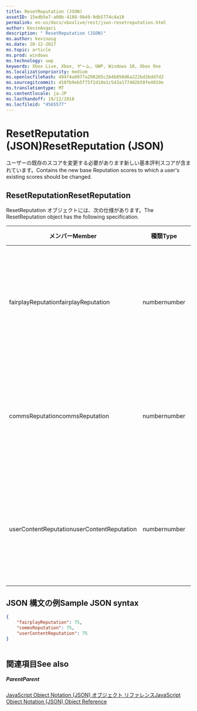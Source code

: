 ```yaml
---
title: ResetReputation (JSON)
assetID: 15edb5e7-a00b-4188-9b49-9db5774c4a10
permalink: en-us/docs/xboxlive/rest/json-resetreputation.html
author: KevinAsgari
description: " ResetReputation (JSON)"
ms.author: kevinasg
ms.date: 20-12-2017
ms.topic: article
ms.prod: windows
ms.technology: uwp
keywords: Xbox Live, Xbox, ゲーム, UWP, Windows 10, Xbox One
ms.localizationpriority: medium
ms.openlocfilehash: 494f4a8977a298265c264b050d6a222bd2bdd7d2
ms.sourcegitcommit: d10fb9eb5f75f2d10e1c543a177402b50fe4019e
ms.translationtype: MT
ms.contentlocale: ja-JP
ms.lasthandoff: 10/12/2018
ms.locfileid: "4565577"
---
```

# <a name="resetreputation-json"></a><span data-ttu-id="526ca-104">ResetReputation (JSON)</span><span class="sxs-lookup"><span data-stu-id="526ca-104">ResetReputation (JSON)</span></span>
<span data-ttu-id="526ca-105">ユーザーの既存のスコアを変更する必要があります新しい基本評判スコアが含まれています。</span><span class="sxs-lookup"><span data-stu-id="526ca-105">Contains the new base Reputation scores to which a user's existing scores should be changed.</span></span> 
<a id="ID4EN"></a>

 
## <a name="resetreputation"></a><span data-ttu-id="526ca-106">ResetReputation</span><span class="sxs-lookup"><span data-stu-id="526ca-106">ResetReputation</span></span>
 
<span data-ttu-id="526ca-107">ResetReputation オブジェクトには、次の仕様があります。</span><span class="sxs-lookup"><span data-stu-id="526ca-107">The ResetReputation object has the following specification.</span></span>
 
| <span data-ttu-id="526ca-108">メンバー</span><span class="sxs-lookup"><span data-stu-id="526ca-108">Member</span></span>| <span data-ttu-id="526ca-109">種類</span><span class="sxs-lookup"><span data-stu-id="526ca-109">Type</span></span>| <span data-ttu-id="526ca-110">説明</span><span class="sxs-lookup"><span data-stu-id="526ca-110">Description</span></span>| 
| --- | --- | --- | 
| <span data-ttu-id="526ca-111">fairplayReputation</span><span class="sxs-lookup"><span data-stu-id="526ca-111">fairplayReputation</span></span>| <span data-ttu-id="526ca-112">number</span><span class="sxs-lookup"><span data-stu-id="526ca-112">number</span></span>| <span data-ttu-id="526ca-113">目的の基本 (有効な範囲 0 ~ 75) のユーザーのフェアプレイ評判スコア。</span><span class="sxs-lookup"><span data-stu-id="526ca-113">The desired new base Fairplay Reputation score for the user (valid range 0 to 75).</span></span>| 
| <span data-ttu-id="526ca-114">commsReputation</span><span class="sxs-lookup"><span data-stu-id="526ca-114">commsReputation</span></span>| <span data-ttu-id="526ca-115">number</span><span class="sxs-lookup"><span data-stu-id="526ca-115">number</span></span>| <span data-ttu-id="526ca-116">目的の基本 (有効な範囲 0 ~ 75) のユーザーの通信の評判スコア。</span><span class="sxs-lookup"><span data-stu-id="526ca-116">The desired new base Comms Reputation score for the user (valid range 0 to 75).</span></span>| 
| <span data-ttu-id="526ca-117">userContentReputation</span><span class="sxs-lookup"><span data-stu-id="526ca-117">userContentReputation</span></span>| <span data-ttu-id="526ca-118">number</span><span class="sxs-lookup"><span data-stu-id="526ca-118">number</span></span>| <span data-ttu-id="526ca-119">必要な基本 UserContent 評判スコアのユーザー (有効な範囲 0 ~ 75)。</span><span class="sxs-lookup"><span data-stu-id="526ca-119">The desired new base UserContent Reputation score for the user (valid range 0 to 75).</span></span>| 
  
<a id="ID4E4B"></a>

 
## <a name="sample-json-syntax"></a><span data-ttu-id="526ca-120">JSON 構文の例</span><span class="sxs-lookup"><span data-stu-id="526ca-120">Sample JSON syntax</span></span>
 

```json
{
    "fairplayReputation": 75,
    "commsReputation": 75,
    "userContentReputation": 75
}
    
```

  
<a id="ID4EGC"></a>

 
## <a name="see-also"></a><span data-ttu-id="526ca-121">関連項目</span><span class="sxs-lookup"><span data-stu-id="526ca-121">See also</span></span>
 
<a id="ID4EIC"></a>

 
##### <a name="parent"></a><span data-ttu-id="526ca-122">Parent</span><span class="sxs-lookup"><span data-stu-id="526ca-122">Parent</span></span> 

[<span data-ttu-id="526ca-123">JavaScript Object Notation (JSON) オブジェクト リファレンス</span><span class="sxs-lookup"><span data-stu-id="526ca-123">JavaScript Object Notation (JSON) Object Reference</span></span>](atoc-xboxlivews-reference-json.md)

   